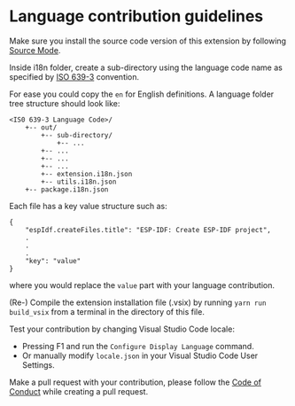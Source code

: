 
# Language contribution guidelines

Make sure you install the source code version of this extension by following [Source Mode](README.md#Source-Mode).

Inside i18n folder, create a sub-directory using the language code name as specified by [ISO 639-3](https://en.wikipedia.org/wiki/ISO_639-3) convention. 

For ease you could copy the `en` for English definitions. A language folder tree structure should look like:

```
<IS0 639-3 Language Code>/
    +-- out/
        +-- sub-directory/
            +-- ...
        +-- ...
        +-- ...
        +-- ...
        +-- extension.i18n.json
        +-- utils.i18n.json
    +-- package.i18n.json 
```

Each file has a key value structure such as:

```
{
    "espIdf.createFiles.title": "ESP-IDF: Create ESP-IDF project",
    .
    .
    .
    "key": "value"
}
```

where you would replace the `value` part with your language contribution.

(Re-) Compile the extension installation file (.vsix) by running `yarn run build_vsix` from a terminal in the directory of this file. 

Test your contribution by changing Visual Studio Code locale:
- Pressing F1 and run the `Configure Display Language` command. 
- Or manually modify `locale.json` in your Visual Studio Code User Settings.

Make a pull request with your contribution, please follow the [Code of Conduct](CODE_OF_CONDUCT.md) while creating a pull request.